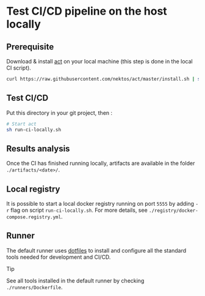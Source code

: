 # Test CI/CD pipeline on the host locally

## Prerequisite

Download & install [act](https://github.com/nektos/act) on your local machine (this step is done in the local CI script).

```sh
curl https://raw.githubusercontent.com/nektos/act/master/install.sh | sudo bash
```

## Test CI/CD

Put this directory in your git project, then :

```sh
# Start act
sh run-ci-locally.sh
```

## Results analysis

Once the CI has finished running locally, artifacts are available in the folder `./artifacts/<date>/`.

## Local registry

It is possible to start a local docker registry running on port `5555` by adding `-r` flag on script `run-ci-locally.sh`.
For more details, see `./registry/docker-compose.registry.yml`.

## Runner

The default runner uses [dotfiles](https://github.com/this-is-tobi/dotfiles) to install and configure all the standard tools needed for development and CI/CD.

> [!TIP]
> See all tools installed in the default runner by checking `./runners/Dockerfile`.
